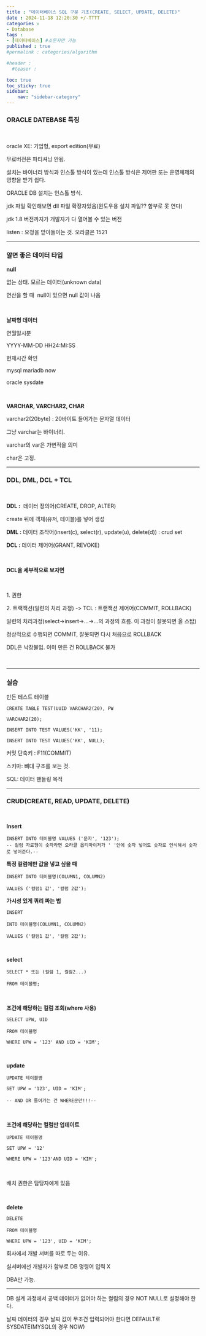 ```yaml
---
title : "데이터베이스 SQL 구문 기초(CREATE, SELECT, UPDATE, DELETE)"
date : 2024-11-18 12:20:30 +/-TTTT
categories : 
- Database
tags : 
- [데이터베이스] #소문자만 가능
published : true
#permalink : categories/algorithm

#header :
  #teaser : 

toc: true
toc_sticky: true
sidebar:
    nav: "sidebar-category"
---
```


### ORACLE DATEBASE 특징

&nbsp;

oracle XE: 기업형, export edition(무료)

무료버전은 파티셔닝 안됨.

설치는 바이너리 방식과 인스톨 방식이 있는데 인스톨 방식은 제어판 또는 운영체제의 영향을 받기 쉽다.

ORACLE DB 설치는 인스톨 방식.

jdk 파일 확인해보면 dll 파일 확장자있음(윈도우용 설치 파일?? 함부로 못 연다)

jdk 1.8 버전까지가 개발자가 다 열어볼 수 있는 버전

listen : 요청을 받아들이는 것. 오라클은 1521

* * *

### 알면 좋은 데이터 타입

**null**

없는 상태. 모르는 데이터(unknown data)

연산을 할 때  null이 있으면 null 값이 나옴

&nbsp;

**날짜형 데이터**

연월일시분

YYYY-MM-DD HH24:MI:SS

현재시간 확인

mysql mariadb now

oracle sysdate

&nbsp;

**VARCHAR, VARCHAR2, CHAR**

varchar2(20byte) : 20바이트 들어가는 문자열 데이터

그냥 varchar는 바이너리.

varchar의 var은 가변적을 의미

char은 고정.

* * *

### DDL, DML, DCL + TCL

&nbsp;

**DDL :**  데이터 정의어(CREATE, DROP, ALTER)

create 뒤에 객체(유저, 테이블)를 넣어 생성

**DML :** 데이터 조작어(insert(c), select(r), update(u), delete(d)) : crud set

**DCL :** 데이터 제어어(GRANT, REVOKE)

&nbsp;

**DCL을 세부적으로 보자면**

&nbsp;

1\. 권한

2\. 트랙잭션(일련의 처리 과정) -> TCL : 트랜잭션 제어어(COMMIT, ROLLBACK)

일련의 처리과정(select->insert->...->...의 과정의 흐름. 이 과정이 잘못되면 올 스탑)

정상적으로 수행되면 COMMIT, 잘못되면 다시 처음으로 ROLLBACK

DDL은 낙장불입. 이미 만든 건 ROLLBACK 불가

&nbsp;

* * *

### 실습

만든 테스트 테이블

```oracle
CREATE TABLE TEST(UUID VARCHAR2(20), PW

VARCHAR2(20);

INSERT INTO TEST VALUES('KK', '11);

INSERT INTO TEST VALUES('KK', NULL);
```

커밋 단축키 : F11(COMMIT)

스키마: 뼈대 구조를 보는 것.

SQL: 데이터 핸들링 목적

* * *

### CRUD(CREATE, READ, UPDATE, DELETE)

&nbsp;

**Insert**

```oracle
INSERT INTO 테이블명 VALUES ('문자', '123'); 
-- 컬럼 자료형이 숫자라면 오라클 옵티마이저가 ' '안에 숫자 넣어도 숫자로 인식해서 숫자로 넣어준다.--
```

**특정 컬럼에만 값을 넣고 싶을 때**

```oracle
INSERT INTO 테이블명(COLUMN1, COLUMN2)

VALUES ('컬럼1 값', '컬럼 2값');
```

**가시성 있게 쿼리 짜는 법**

```oracle
INSERT

INTO 테이블명(COLUMN1, COLUMN2)

VALUES ('컬럼1 값', '컬럼 2값');
```

&nbsp;

**select**

```oracle
SELECT * 또는 (컬럼 1, 컬럼2...)

FROM 테이블명;
```

&nbsp;

**조건에 해당하는 컬럼 조회(where 사용)**

```oracle
SELECT UPW, UID

FROM 테이블명

WHERE UPW = '123' AND UID = 'KIM';
```

&nbsp;

**update**

```oracle
UPDATE 테이블명

SET UPW = '123', UID = 'KIM';

-- AND OR 들어가는 건 WHERE문만!!!--
```

&nbsp;

**조건에 해당하는 컬럼만 업데이트**

```oracle
UPDATE 테이블명

SET UPW = '12'

WHERE UPW = '123'AND UID = 'KIM';
```

&nbsp;

배치 권한은 담당자에게 있음

&nbsp;

**delete**

```oracle
DELETE 

FROM 테이블명

WHERE UPW = '123', UID = 'KIM';
```

회사에서 개발 서버를 따로 두는 이유.

실서버에선 개발자가 함부로 DB 명령어 입력 X

DBA만 가능.

* * *

DB 설계 과정에서 공백 데이터가 없어야 하는 컬럼의 경우 NOT NULL로 설정해야 한다.

날짜 데이터의 경우 날짜 값이 무조건 입력되어야 한다면 DEFAULT로 SYSDATE(MYSQL의 경우 NOW)

